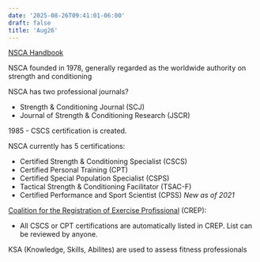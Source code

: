 ```yaml
---
date: '2025-08-26T09:41:01-06:00'
draft: false
title: 'Aug26'
---
```


[NSCA Handbook](https://www.nsca.com/globalassets/certification/certification-pdfs/nsca-certification-handbook.pdf)

NSCA founded in 1978, generally regarded as the worldwide authority on strength and conditioning

NSCA has two professional journals?
- Strength & Conditioning Journal (SCJ)
- Journal of Strength & Conditioning Research (JSCR)

1985 - CSCS certification is created.

NSCA currently has 5 certifications:
- Certified Strength & Conditioning Specialist (CSCS)
- Certified Personal Training (CPT)
- Certified Special Population Specialist (CSPS)
- Tactical Strength & Conditioning Facilitator (TSAC-F)
- Certified Performance and Sport Scientist (CPSS) *New as of 2021*

[Coalition for the Registration of Exercise Profissional](https://usreps.org/registry/) (CREP):
- All CSCS or CPT certifications are automatically listed in CREP. List can be reviewed by anyone.

KSA (Knowledge, Skills, Abilites) are used to assess fitness professionals
